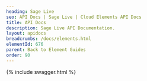```yaml
---
heading: Sage Live
seo: API Docs | Sage Live | Cloud Elements API Docs
title: API Docs
description: Sage Live API Documentation.
layout: apidocs
breadcrumbs: /docs/elements.html
elementId: 676
parent: Back to Element Guides
order: 90
---
```


{% include swagger.html %}
